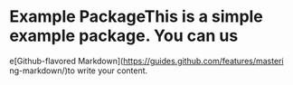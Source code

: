 # Example PackageThis is a simple example package. You can us

e[Github-flavored Markdown](https://guides.github.com/features/masteri
ng-markdown/)to write your content.

